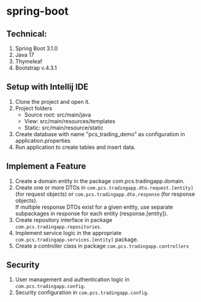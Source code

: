# spring-boot
## Technical:

1. Spring Boot 3.1.0
2. Java 17
3. Thymeleaf
4. Bootstrap v.4.3.1


## Setup with Intellij IDE
1. Clone the project and open it. 
3. Project folders
    - Source root: src/main/java
    - View: src/main/resources/templates
    - Static: src/main/resource/static
4. Create database with name "pcs_trading_demo" as configuration in application.properties
5. Run application to create tables and insert data. 

## Implement a Feature
1. Create a domain entity in the package com.pcs.tradingapp.domain.
2. Create one or more DTOs in `com.pcs.tradingapp.dto.request.[entity]` (for request objects)
or `com.pcs.tradingapp.dto.response` (for response objects).   
If multiple response DTOs exist for a given entity, use separate subpackages in response for each entity (response.[entity]).
3. Create repository interface in package `com.pcs.tradingapp.repositories`.
4. Implement service logic in the appropriate `com.pcs.tradingapp.services.[entity]` package.
5. Create a controller class in package `com.pcs.tradingapp.controllers`

## Security
1. User management and authentication logic in `com.pcs.tradingapp.config`.
2. Security configuration in `com.pcs.tradingapp.config`.